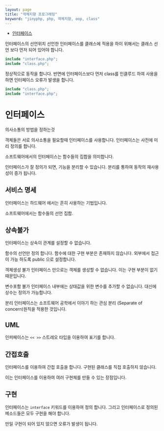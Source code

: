 ```yaml
---
layout: page
title: "객체지향 프로그래밍"
keyword: "jinyphp, php, 객체지향, oop, class"
---
```


* [인터페이스](15.3)

인터페이스의 선언위치
선언한 인터페이스를 클래스에 적용을 하이 위해서는 클래스 선언 보다 먼저 되어 있어야 합니다.

```php
include "interface.php";
include "class.php";
```

정상적으로 동작을 합니다.
반면에 인터페이스보다 먼저 class를 인클루드 하여 사용을 하면 인터페이스 오류가 발생을 합니다.

```php
include "class.php";
include "interface.php";
```

# 인터페이스

의사소통의 방법을 정하는것

객체들은 서로 의사소통을 필요할때 인터페이스를 사용합니다.
인터페이스는 사전에 미리 정의를 합니다.

소프트웨어에서의 인터페이스는 함수들의 집합을 의미합니다.

인터페이스가 잘 정의가 되면, 기능을 분리할 수 있습니다.
분리를 통하여 동작의 재사용성이 증가 됩니다.

## 서비스 명세
인터페이스는 하드웨어 에서는 흔히 사용하는 기법입니다.

소프트웨어에서는 함수들의 선언 집합.


## 상속불가
인터페이스는 상속이 관계를 설정할 수 없습니다.


함수의 선언만 정의 합니다.
함수에 대한 구현 부분은 존재하지 않습니다.
외부에서 접근이 가능 하도록 public 으로 설정합니다.

객체생성 불가
인터페이스 만으로는 객체를 생성할 수 없습니다.
이는 구현 부분이 없기 때문입니다.

변수포함 불가
인터페이스 내부에는 상태값을 위한 변수를 추가할 수 없습니다.
대신에 상수는 정의가 가능합니다.


분리
인터페이스는 소프트웨어 공학에서 이야기 하는 관심 분리 (Separate of concern)원칙을 적용한 것입니다.


## UML
인퍼페이스는 `<< >>` 스트레오 타입을 이용하여 표기를 합니다.

## 간접호출
인터페이스를 이용하여 간접 호출을 합니다. 구현된 클래스를 직접 호출하지 않습니다.

이는 인터페이스를 이용하여 여러 구현체를 만들 수 있는 장점입니다.

## 구현
인터페이스는 `interface` 키워드를 이용하여 정의 합니다.
그리고 인터페이스로 정의된 메소드들은 모두 구현을 해야 합니다.

만일 구현이 되어 있지 않으면 오류가 발생이 됩니다.



